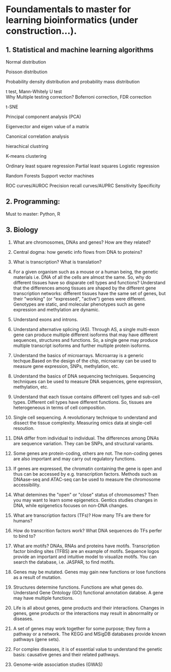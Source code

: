 # Foundamentals to master for learning bioinformatics (under construction...).
## 1. Statistical and machine learning algorithms
  Normal distribution
  
  Poisson distribution
  
  Probability density distribution and probability mass distribution
  
  t test, Mann-Whitely U test<br>
  Why Multiple testing correction? Boferroni correction, FDR correction
  
  t-SNE
  
  Principal component analysis (PCA)
  
  Eigenvector and eigen value of a matrix
  
  Canonical correlation analysis
  
  hierachical clustring
  
  K-means clustering
  
  Ordinary least square regression
  Partial least squares
  Logistic regression
  
  Random Forests
  Support vector machines
  
  ROC curves/AUROC
  Precision recall curves/AUPRC
  Sensitivity
  Specificity
  
## 2. Programming:
 Must to master: Python, R

## 3. Biology

1. What are chromosomes, DNAs and genes? How are they related?

2. Central dogma: how genetic info flows from DNA to proteins?

3. What is transcription? What is translation?

4. For a given organism such as a mouse or a human being, the genetic materials i.e. DNA of all the cells are almost the same. So, why do different tissues have so disparate cell types and functions? Understand that the differences among tissues are shaped by the different gene transcription networks: different tissues have the same set of genes, but their "working" (or "expressed", "active") genes were different. Genotypes are static, and molecular phenotypes such as gene expression and methylation are dynamic.

5. Understand exons and introns.

6. Understand alternative splicing (AS). Through AS, a single multi-exon gene can produce multiple different isoforms that may have different sequences, structures and functions. So, a single gene may produce multiple transcript isoforms and further multiple protein isoforms.

7. Understand the basics of microarrays. Microarray is a generic techque.Based on the design of the chip, microarray can be used to measure gene expression, SNPs, methylation, etc.

8. Understand the basics of DNA sequencing techniques. Sequencing techniques can be used to measure DNA sequences, gene expression, methylation, etc.

9. Understand that each tissue contains different cell types and sub-cell types. Different cell types have different functions. So, tissues are heterogeneous in terms of cell composition.

10. Single cell sequencing. A revolutionary technique to understand and dissect the tissue complexity. Measuring omics data at single-cell resoution.

11. DNA differ from individual to individual. The differences among DNAs are sequence variation. They can be SNPs, and structural variants.

12. Some genes are protein-coding, others are not. The non-coding genes are also important and may carry out regulatory functions.

13. If genes are expressed, the chromatin containing the gene is open and thus can be accessed by e.g. transcription factors. Methods such as DNAase-seq and ATAC-seq can be used to measure the chromosome accessibility. 

14. What detemines the "open" or "close" status of chromosomes? Then you may want to learn some epigenetics. Gentics studies changes in DNA, while epigenetics focuses on non-DNA changes.

15. What are transcription factors (TFs)? How many TFs are there for humans?

16. How do transcrition factors work? What DNA sequences do TFs perfer to bind to?

17. What are motifs? DNAs, RNAs and proteins have motifs. Transcription factor binding sites (TFBS) are an example of motifs. Sequence logos provide an important and intuitive model to visualize motifs. You can search the database, i.e. JASPAR, to find motifs.

18. Genes may be mutated. Genes may gain new functions or lose functions as a result of mutation.

19. Structures determine functions. Functions are what genes do. Understand Gene Ontology (GO) functional annotation databse. A gene may have multiple functions.

20. Life is all about genes, gene products and their interactions. Changes in genes, gene products or the interactions may result in abnormality or diseases.

21. A set of genes may work together for some purpose; they form a pathway or a network. The KEGG and MSigDB databases provide known pathways (gene sets).

22. For complex diseases, it is of essential value to understand the genetic basis: causative genes and their related pathways.

23. Genome-wide association studies (GWAS)










